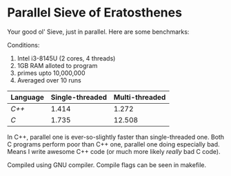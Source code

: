 # Parallel Sieve of Eratosthenes

Your good ol' Sieve, just in parallel. Here are some benchmarks:

Conditions:
1. Intel i3-8145U (2 cores, 4 threads)
2. 1GB RAM alloted to program
3. primes upto 10,000,000
4. Averaged over 10 runs

Language | Single-threaded | Multi-threaded
--- | --- | ---
*C++* | 1.414 | 1.272
*C* | 1.735 | 12.508

In C++, parallel one is ever-so-slightly faster than single-threaded one. Both C programs perform poor than C++ one, parallel one doing especially bad. Means I write awesome C++ code (or much more likely _really_ bad C code).

Compiled using GNU compiler. Compile flags can be seen in makefile.
